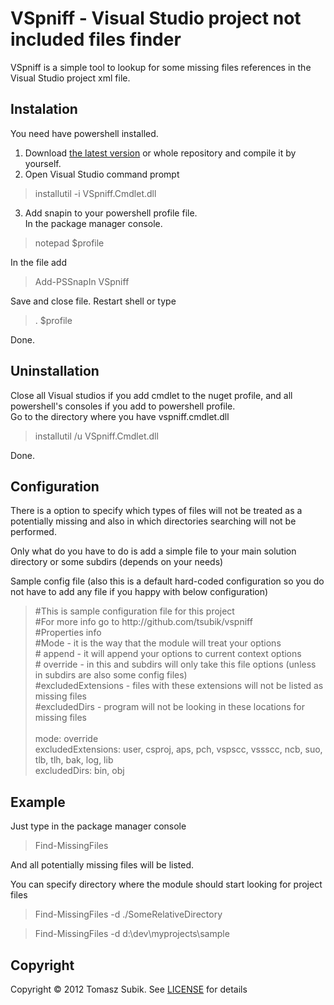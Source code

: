 VSpniff - Visual Studio project not included files finder
=========================

VSpniff is a simple tool to lookup for some missing files references in the Visual Studio project xml file. 

Instalation
-----------

You need have powershell installed.

1. Download [the latest version](https://github.com/downloads/tsubik/VSpniff/vspniff%201.0.ZIP) or whole repository and compile it by yourself.
2. Open Visual Studio command prompt 

<blockquote>
installutil -i VSpniff.Cmdlet.dll
</blockquote>

3. Add snapin to your powershell profile file.<br> 
In the package manager console.

<blockquote>
notepad $profile
</blockquote> 

In the file add

<blockquote>
Add-PSSnapIn VSpniff
</blockquote>

Save and close file. Restart shell or type

<blockquote>
. $profile
</blockquote>

Done.

Uninstallation
-------------

Close all Visual studios if you add cmdlet to the nuget profile, and all powershell's consoles if you add to powershell profile.<br>
Go to the directory where you have vspniff.cmdlet.dll
<blockquote>
installutil /u VSpniff.Cmdlet.dll
</blockquote>

Done.

Configuration
-------------

There is a option to specify which types of files will not be treated as a potentially missing and also in which directories searching will not be performed.

Only what do you have to do is add a simple file to your main solution directory or some subdirs (depends on your needs)

Sample config file (also this is a default hard-coded configuration so you do not have to add any file if you happy with below configuration)
<blockquote>
#This is sample configuration file for this project<br>
#For more info go to http://github.com/tsubik/vspniff<br>
#Properties info<br>
#Mode - it is the way that the module will treat your options<br>
# append  - it will append your options to current context options<br>
# override  - in this and subdirs will only take this file options (unless in subdirs are also some config files)<br> 
#excludedExtensions - files with these extensions will not be listed as missing files<br>
#excludedDirs - program will not be looking in these locations for missing files<br>
<br>
mode: override<br>
excludedExtensions: user, csproj, aps, pch, vspscc, vssscc, ncb, suo, tlb, tlh, bak, log, lib<br>
excludedDirs: bin, obj<br>
</blockquote>

Example
-------

Just type in the package manager console

<blockquote>
Find-MissingFiles
</blockquote>

And all potentially missing files will be listed.

You can specify directory where the module should start looking for project files

<blockquote>
Find-MissingFiles -d ./SomeRelativeDirectory
</blockquote>

<blockquote>
Find-MissingFiles -d d:\dev\myprojects\sample
</blockquote>

Copyright
--------
Copyright © 2012 Tomasz Subik. See [LICENSE](http://github.com/tsubik/) for details